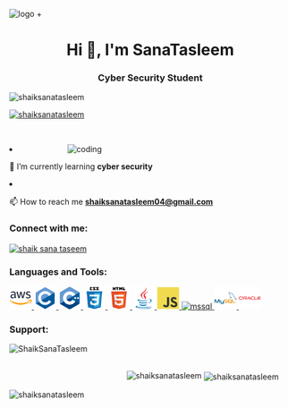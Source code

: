 ![logo](https://github.com/ShaikSanaTasleem/ShaikSanaTasleem/blob/main/225813708-98b745f2-7d22-48cf-9150-083f1b00d6c9.gif)
+<h1 align="center">Hi 👋, I'm SanaTasleem</h1>
<h3 align="center">Cyber Security Student</h3>

<p align="left"> <img src="https://komarev.com/ghpvc/?username=shaiksanatasleem&label=Profile%20views&color=0e75b6&style=flat" alt="shaiksanatasleem" /> </p>

<p align="left"> <a href="https://github.com/ryo-ma/github-profile-trophy"><img src="https://github-profile-trophy.vercel.app/?username=shaiksanatasleem" alt="shaiksanatasleem" /></a> </p>

<p align="left"> <a href="https://twitter.com/" target="blank"><img src="https://img.shields.io/twitter/follow/?l
                                                                 ogo=twitter&style=for-the-badge" alt="" /></a> </p>
<img align="right" alt="coding" width="400" src="https://cdnb.artstation.com/p/assets/images/images/028/991/999/original/anna-havrylyukh-.gif?1596125112"

- 🌱 I’m currently learning **cyber security**

- 📫 How to reach me **shaiksanatasleem04@gmail.com**

<h3 align="left">Connect with me:</h3>
<p align="left">
<a href="https://linkedin.com/in/shaik sana taseem" target="blank"><img align="center" src="https://raw.githubusercontent.com/rahuldkjain/github-profile-readme-generator/master/src/images/icons/Social/linked-in-alt.svg" alt="shaik sana taseem" height="30" width="40" /></a>
</p>

<h3 align="left">Languages and Tools:</h3>
<p align="left"> <a href="https://aws.amazon.com" target="_blank" rel="noreferrer"> <img src="https://raw.githubusercontent.com/devicons/devicon/master/icons/amazonwebservices/amazonwebservices-original-wordmark.svg" alt="aws" width="40" height="40"/> </a> <a href="https://www.cprogramming.com/" target="_blank" rel="noreferrer"> <img src="https://raw.githubusercontent.com/devicons/devicon/master/icons/c/c-original.svg" alt="c" width="40" height="40"/> </a> <a href="https://www.w3schools.com/cpp/" target="_blank" rel="noreferrer"> <img src="https://raw.githubusercontent.com/devicons/devicon/master/icons/cplusplus/cplusplus-original.svg" alt="cplusplus" width="40" height="40"/> </a> <a href="https://www.w3schools.com/css/" target="_blank" rel="noreferrer"> <img src="https://raw.githubusercontent.com/devicons/devicon/master/icons/css3/css3-original-wordmark.svg" alt="css3" width="40" height="40"/> </a> <a href="https://www.w3.org/html/" target="_blank" rel="noreferrer"> <img src="https://raw.githubusercontent.com/devicons/devicon/master/icons/html5/html5-original-wordmark.svg" alt="html5" width="40" height="40"/> </a> <a href="https://www.java.com" target="_blank" rel="noreferrer"> <img src="https://raw.githubusercontent.com/devicons/devicon/master/icons/java/java-original.svg" alt="java" width="40" height="40"/> </a> <a href="https://developer.mozilla.org/en-US/docs/Web/JavaScript" target="_blank" rel="noreferrer"> <img src="https://raw.githubusercontent.com/devicons/devicon/master/icons/javascript/javascript-original.svg" alt="javascript" width="40" height="40"/> </a> <a href="https://www.microsoft.com/en-us/sql-server" target="_blank" rel="noreferrer"> <img src="https://www.svgrepo.com/show/303229/microsoft-sql-server-logo.svg" alt="mssql" width="40" height="40"/> </a> <a href="https://www.mysql.com/" target="_blank" rel="noreferrer"> <img src="https://raw.githubusercontent.com/devicons/devicon/master/icons/mysql/mysql-original-wordmark.svg" alt="mysql" width="40" height="40"/> </a> <a href="https://www.oracle.com/" target="_blank" rel="noreferrer"> <img src="https://raw.githubusercontent.com/devicons/devicon/master/icons/oracle/oracle-original.svg" alt="oracle" width="40" height="40"/> </a> </p>

<h3 align="left">Support:</h3>
<p><a href="https://www.buymeacoffee.com/ShaikSanaTasleem"> <img align="left" src="https://cdn.buymeacoffee.com/buttons/v2/default-yellow.png" height="50" width="210" alt="ShaikSanaTasleem" /></a></p><br><br>

<p><img align="left" src="https://github-readme-stats.vercel.app/api/top-langs?username=shaiksanatasleem&show_icons=true&locale=en&layout=compact" alt="shaiksanatasleem" /></p>

<p>&nbsp;<img align="center" src="https://github-readme-stats.vercel.app/api?username=shaiksanatasleem&show_icons=true&locale=en" alt="shaiksanatasleem" /></p>

<p><img align="center" src="https://github-readme-streak-stats.herokuapp.com/?user=shaiksanatasleem&" alt="shaiksanatasleem" /></p>
